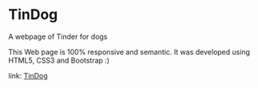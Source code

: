 # TinDog
A webpage of Tinder for dogs
<p>This Web page is 100% responsive and semantic. It was developed using HTML5, CSS3 and Bootstrap :)</p>
link: <a href='https://tinfordogs.netlify.app/'>TinDog</a>
